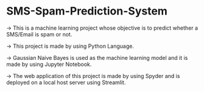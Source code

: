 # SMS-Spam-Prediction-System
-> This is a machine learning project whose objective is to predict whether a SMS/Email is spam or not.

-> This project is made by using Python Language.

-> Gaussian Naive Bayes is used as the machine learning model and it is made by using Jupyter Notebook.

-> The web application of this project is made by using Spyder and is deployed on a local host server using Streamlit.
